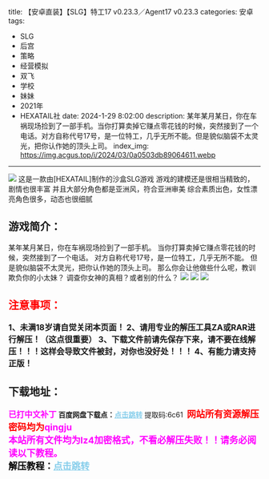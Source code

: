 title: 【安卓直装】【SLG】特工17 v0.23.3／Agent17 v0.23.3
categories: 安卓
tags:
- SLG
- 后宫
- 策略
- 经营模拟
- 双飞
- 学校
- 妹妹
- 2021年
- HEXATAIL社
date: 2024-1-29 8:02:00
description: 某年某月某日，你在车祸现场捡到了一部手机。当你打算卖掉它赚点零花钱的时候，突然接到了一个电话。对方自称代号17号，是一位特工，几乎无所不能。但是貌似脑袋不太灵光，把你认作她的顶头上司。
index_img: https://img.acgus.top/i/2024/03/0a0503db89064611.webp
---
![](https://img.acgus.top/i/2024/03/0a0503db89064611.webp)
这是一款由[HEXATAIL]制作的沙盒SLG游戏
游戏的建模还是很相当精致的，剧情也很丰富
并且大部分角色都是亚洲风，符合亚洲审美
综合素质出色，女性漂亮角色很多，动态也很细腻

## 游戏简介：
某年某月某日，你在车祸现场捡到了一部手机。
当你打算卖掉它赚点零花钱的时候，突然接到了一个电话。
对方自称代号17号，是一位特工，几乎无所不能。
但是貌似脑袋不太灵光，把你认作她的顶头上司。
那么你会让他做些什么呢，教训欺负你的小太妹？
调查你女神的真相？或者别的什么？
![](https://img.acgus.top/i/2024/03/44c3a0061f064617.webp)
![](https://img.acgus.top/i/2024/03/410ded8d5a064614.webp)
![](https://img.acgus.top/i/2024/03/0685bb3789064613.webp)





## <font color=#FF0000 >注意事项：</font>
<font size=3><b>1、未满18岁请自觉关闭本页面！
2、请用专业的解压工具ZA或RAR进行解压！（这点很重要）
3、下载文件前请先保存下来，请不要在线解压！！！这样会导致文件被封，对你也没好处！！！
4、有能力请支持正版！</b></font>

## 下载地址：
<font color=#FF00FF size=3><b>已打中文补丁</b></font>
<b>百度网盘下载点：</b><a href="https://pan.baidu.com/s/18KpjvLM9lplRQFfHmmVMqg?pwd=6c61" style="color: #87CEEB;"><b>点击跳转</b></a> 提取码:6c61
<a style="padding: 0" href="https://post.qingju.org/AD/"><img style="max-width:100%" src="https://img.acgus.top/i/2024/07/478f689b8021d8d499ab43d21acf137a.gif" alt=""></a>
<b><font color=#FF0000 size=4>网站所有资源解压密码均为</b></font><b><font color=#FF00FF size=4>qingju</font><font color=#FF0000 ></font></b><br><b><font color=#FF00FF size=4>本站所有文件均为lz4加密格式，不看必解压失败！！请务必阅读以下教程。</b></font><br><b><font color=#000 size=4>解压教程：</b><a href="https://post.qingju.org/tutorial/000/" style="color: #87CEEB;"><b>点击跳转</b></a>